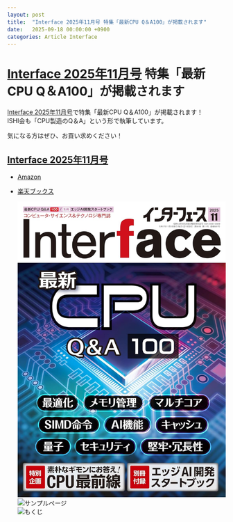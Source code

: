 ```yaml
---
layout: post
title:  "Interface 2025年11月号 特集「最新CPU Q＆A100」が掲載されます"
date:   2025-09-18 00:00:00 +0900
categories: Article Interface
---
```


# [Interface 2025年11月号](https://www.amazon.co.jp/dp/B0FPDWF4BD/) 特集「最新CPU Q＆A100」が掲載されます
[Interface 2025年11月号](https://www.amazon.co.jp/dp/B0FPDWF4BD/)で特集「最新CPU Q＆A100」が掲載されます！  
ISHI会も「CPU製造のQ＆A」という形で執筆しています。  

気になる方はぜひ、お買い求めください！  


## [Interface 2025年11月号](https://www.amazon.co.jp/dp/B0FPDWF4BD/)
* [Amazon](https://www.amazon.co.jp/dp/B0FPDWF4BD/)
* [楽天ブックス](https://books.rakuten.co.jp/rb/18327717/)

  ![表紙](/assets/images/article/Interface/Interface_202511_TOP.jpg)  
  ![サンプルページ](/assets/images/article/Interface/Interface_202511_1stP.png)  
  ![もくじ](/assets/images/article/Interface/Interface_202511_agenda.jpg)  

